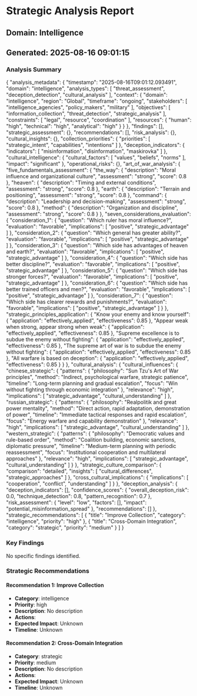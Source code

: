 # Strategic Analysis Report
## Domain: Intelligence
## Generated: 2025-08-16 09:01:15

### Analysis Summary
{
  "analysis_metadata": {
    "timestamp": "2025-08-16T09:01:12.093491",
    "domain": "intelligence",
    "analysis_types": [
      "threat_assessment",
      "deception_detection",
      "cultural_analysis"
    ],
    "context": {
      "domain": "intelligence",
      "region": "Global",
      "timeframe": "ongoing",
      "stakeholders": [
        "intelligence_agencies",
        "policy_makers",
        "military"
      ],
      "objectives": [
        "information_collection",
        "threat_detection",
        "strategic_analysis"
      ],
      "constraints": [
        "legal",
        "resource",
        "coordination"
      ],
      "resources": {
        "human": "high",
        "technical": "high",
        "analytical": "high"
      }
    }
  },
  "findings": [],
  "strategic_assessment": {},
  "recommendations": [],
  "risk_analysis": {},
  "cultural_insights": {},
  "collection_priorities": {
    "priorities": [
      "strategic_intent",
      "capabilities",
      "intentions"
    ]
  },
  "deception_indicators": {
    "indicators": [
      "misinformation",
      "disinformation",
      "maskirovka"
    ]
  },
  "cultural_intelligence": {
    "cultural_factors": [
      "values",
      "beliefs",
      "norms"
    ],
    "impact": "significant"
  },
  "operational_risks": {},
  "art_of_war_analysis": {
    "five_fundamentals_assessment": {
      "the_way": {
        "description": "Moral influence and organizational culture",
        "assessment": "strong",
        "score": 0.8
      },
      "heaven": {
        "description": "Timing and external conditions",
        "assessment": "strong",
        "score": 0.8
      },
      "earth": {
        "description": "Terrain and positioning",
        "assessment": "strong",
        "score": 0.8
      },
      "command": {
        "description": "Leadership and decision-making",
        "assessment": "strong",
        "score": 0.8
      },
      "method": {
        "description": "Organization and discipline",
        "assessment": "strong",
        "score": 0.8
      }
    },
    "seven_considerations_evaluation": {
      "consideration_1": {
        "question": "Which ruler has moral influence?",
        "evaluation": "favorable",
        "implications": [
          "positive",
          "strategic_advantage"
        ]
      },
      "consideration_2": {
        "question": "Which general has greater ability?",
        "evaluation": "favorable",
        "implications": [
          "positive",
          "strategic_advantage"
        ]
      },
      "consideration_3": {
        "question": "Which side has advantages of heaven and earth?",
        "evaluation": "favorable",
        "implications": [
          "positive",
          "strategic_advantage"
        ]
      },
      "consideration_4": {
        "question": "Which side has better discipline?",
        "evaluation": "favorable",
        "implications": [
          "positive",
          "strategic_advantage"
        ]
      },
      "consideration_5": {
        "question": "Which side has stronger forces?",
        "evaluation": "favorable",
        "implications": [
          "positive",
          "strategic_advantage"
        ]
      },
      "consideration_6": {
        "question": "Which side has better trained officers and men?",
        "evaluation": "favorable",
        "implications": [
          "positive",
          "strategic_advantage"
        ]
      },
      "consideration_7": {
        "question": "Which side has clearer rewards and punishments?",
        "evaluation": "favorable",
        "implications": [
          "positive",
          "strategic_advantage"
        ]
      }
    },
    "strategic_principles_application": {
      "Know your enemy and know yourself": {
        "application": "effectively_applied",
        "effectiveness": 0.85
      },
      "Appear weak when strong, appear strong when weak": {
        "application": "effectively_applied",
        "effectiveness": 0.85
      },
      "Supreme excellence is to subdue the enemy without fighting": {
        "application": "effectively_applied",
        "effectiveness": 0.85
      },
      "The supreme art of war is to subdue the enemy without fighting": {
        "application": "effectively_applied",
        "effectiveness": 0.85
      },
      "All warfare is based on deception": {
        "application": "effectively_applied",
        "effectiveness": 0.85
      }
    }
  },
  "cultural_analysis": {
    "cultural_influences": {
      "chinese_strategic": {
        "patterns": {
          "philosophy": "Sun Tzu's Art of War principles",
          "method": "Indirect, psychological warfare, strategic patience",
          "timeline": "Long-term planning and gradual escalation",
          "focus": "Win without fighting through economic integration"
        },
        "relevance": "high",
        "implications": [
          "strategic_advantage",
          "cultural_understanding"
        ]
      },
      "russian_strategic": {
        "patterns": {
          "philosophy": "Realpolitik and great power mentality",
          "method": "Direct action, rapid adaptation, demonstration of power",
          "timeline": "Immediate tactical responses and rapid escalation",
          "focus": "Energy warfare and capability demonstration"
        },
        "relevance": "high",
        "implications": [
          "strategic_advantage",
          "cultural_understanding"
        ]
      },
      "western_strategic": {
        "patterns": {
          "philosophy": "Democratic values and rule-based order",
          "method": "Coalition building, economic sanctions, diplomatic pressure",
          "timeline": "Medium-term planning with periodic reassessment",
          "focus": "Institutional cooperation and multilateral approaches"
        },
        "relevance": "high",
        "implications": [
          "strategic_advantage",
          "cultural_understanding"
        ]
      }
    },
    "strategic_culture_comparison": {
      "comparison": "detailed",
      "insights": [
        "cultural_differences",
        "strategic_approaches"
      ]
    },
    "cross_cultural_implications": {
      "implications": [
        "cooperation",
        "conflict",
        "understanding"
      ]
    }
  },
  "deception_analysis": {
    "deception_indicators": [],
    "confidence_scores": {
      "overall_deception_risk": 0.0,
      "technique_detection": 0.8,
      "pattern_recognition": 0.7
    },
    "risk_assessment": {
      "level": "low",
      "factors": [],
      "impact": "potential_misinformation_spread"
    },
    "recommendations": []
  },
  "strategic_recommendations": [
    {
      "title": "Improve Collection",
      "category": "intelligence",
      "priority": "high"
    },
    {
      "title": "Cross-Domain Integration",
      "category": "strategic",
      "priority": "medium"
    }
  ]
}

### Key Findings
No specific findings identified.

### Strategic Recommendations

#### Recommendation 1: Improve Collection
- **Category**: intelligence
- **Priority**: high
- **Description**: No description
- **Actions**: 
- **Expected Impact**: Unknown
- **Timeline**: Unknown

#### Recommendation 2: Cross-Domain Integration
- **Category**: strategic
- **Priority**: medium
- **Description**: No description
- **Actions**: 
- **Expected Impact**: Unknown
- **Timeline**: Unknown

